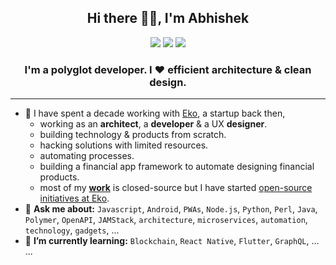 <h2 align="center">Hi there 👋🏼, I'm Abhishek</h2>

<p align="center">
  <a href="https://abhi.page" target="_blank"><img src="https://img.shields.io/badge/🌐-abhi.page-blueviolet"/></a>
  <a href="https://stackshare.io/abhiweb/my-stack" target="_blank"><img src="http://img.shields.io/badge/tech-stack-0690fa.svg?style=flat"/></a>
  <a href="https://www.linkedin.com/in/abhiweb" target="_blank"><img src="https://img.shields.io/badge/LinkedIn-abhiweb-2867B2"/></a>
  <!-- a href="https://twitter.com/abhiweb" target="_blank"><img src="https://img.shields.io/badge/Twitter-@abhiweb-1DA1F2"/></a -->
</p>

<h3 align="center">I'm a polyglot developer.  I ♥ efficient architecture & clean design.</h3>

---

- 💼 I have spent a decade working with [Eko](https://eko.in), a startup back then,
  - working as an **architect**, a **developer** & a UX **designer**.
  - building technology & products from scratch.
  - hacking solutions with limited resources.
  - automating processes.
  - building a financial app framework to automate designing financial products.
  - most of my [**work**](https://www.linkedin.com/in/abhiweb) is closed-source but I have started [open-source initiatives at Eko](https://github.com/ekoindia).
- 💬 **Ask me about:** `Javascript`, `Android`, `PWAs`, `Node.js`, `Python`, `Perl`, `Java`, `Polymer`, `OpenAPI`, `JAMStack`, `architecture`, `microservices`, `automation`, `technology`, `gadgets`, ...
- 🌱 **I’m currently learning:** `Blockchain`, `React Native`, `Flutter`, `GraphQL`, ... ...


<!--
![Visitors](https://visitor-badge.glitch.me/badge?page_id=manustays.manustays)
-->

<!--
**manustays/manustays** is a ✨ _special_ ✨ repository because its `README.md` (this file) appears on your GitHub profile.

Here are some ideas to get you started:

- 🔭 I’m currently working on ...
- 🌱 I’m currently learning ...
- 👯 I’m looking to collaborate on ...
- 🤔 I’m looking for help with ...
- 💬 Ask me about ...
- 📫 How to reach me: ...
- 😄 Pronouns: ...
- ⚡ Fun fact: ...
-->
